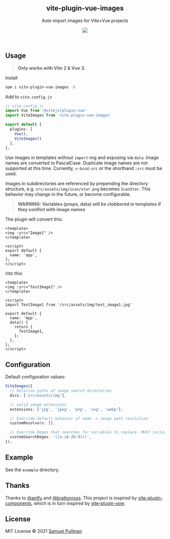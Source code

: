 <h2 align='center'>vite-plugin-vue-images</h2>

<p align='center'>Auto import images for Vite+Vue projects</p>

<p align='center'>
<a href='https://www.npmjs.com/package/vite-plugin-vue-images'>
  <img src='https://img.shields.io/npm/v/vite-plugin-vue-images?color=222&style=flat-square'>
</a>
</p>

<br>

## Usage

> **Only works with Vite 2 & Vue 3.**

Install

```bash
npm i vite-plugin-vue-images -D
```

Add to `vite.config.js`

```ts
// vite.config.js
import Vue from '@vitejs/plugin-vue'
import ViteImages from 'vite-plugin-vue-images'

export default {
  plugins: [
    Vue(),
    ViteImages()
  ],
};
```

Use images in templates without `import`-ing and exposing via `data`. Image names are converted to PascalCase. Duplicate image names are not
supported at this time. Currently, `v-bind:src` or the shorthand `:src` must be used.

Images in subdirectories are referenced by prepending the directory structure, e.g. `src/assets/img/icon/star.png` becomes `IconStar`. This
behavior may change in the future, or become configurable.

> **WARNING: Variables (props, data) will be clobbered in templates if they conflict with image names**

The plugin will convert this:

```vue
<template>
<img :src="Image1" />
</template>

<script>
export default {
  name: 'app',
};
</script>
```

into this:

```vue
<template>
<img :src="TestImage1" />
</template>

<script>
import TestImage1 from '/src/assets/img/test_image1.jpg'

export default {
  name: 'App',
  data() {
    return {
      TestImage1,
    };
  },
};
</script>
```

## Configuration

Default configuration values:

```ts
ViteImages({
  // Relative paths of image search directories
  dirs: ['src/assets/img'],

  // valid image extensions
  extensions: ['jpg', 'jpeg', 'png', 'svg', 'webp'],

  // Override default behavior of name -> image path resolution
  customResolvers: [],

  // Override Regex that searches for variables to replace. MUST include group
  customSearchRegex: '([a-zA-Z0-9]+)',
});
```

## Example

See the `example` directory.

## Thanks

Thanks to [@antfu](https://github.com/antfu) and [@brattonross](https://github.com/brattonross). This project is inspired by
[vite-plugin-components](https://github.com/antfu/vite-plugin-components), which is in turn inspired by [vite-plugin-voie](https://github.com/vamplate/vite-plugin-voie).

## License

MIT License © 2021 [Samuel Pullman](https://github.com/sampullman)
